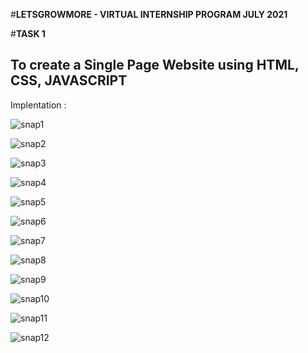 #**LETSGROWMORE - VIRTUAL INTERNSHIP PROGRAM  JULY 2021**

#**TASK 1**

## To create a Single Page Website using **HTML, CSS, JAVASCRIPT**


Implentation :



![snap1](https://github.com/srividya-03/LGMVIP-JULY2021_TASK1/blob/main/snap1.png)



![snap2](https://github.com/srividya-03/LGMVIP-JULY2021_TASK1/blob/main/snap2.png) 



![snap3](https://github.com/srividya-03/LGMVIP-JULY2021_TASK1/blob/main/snap3.png)



![snap4](https://github.com/srividya-03/LGMVIP-JULY2021_TASK1/blob/main/snap4.png)



![snap5](https://github.com/srividya-03/LGMVIP-JULY2021_TASK1/blob/main/snap5.png)



![snap6](https://github.com/srividya-03/LGMVIP-JULY2021_TASK1/blob/main/snap6.png)




![snap7](https://github.com/srividya-03/LGMVIP-JULY2021_TASK1/blob/main/snap7.png)




![snap8](https://github.com/srividya-03/LGMVIP-JULY2021_TASK1/blob/main/snap8.png)




![snap9](https://github.com/srividya-03/LGMVIP-JULY2021_TASK1/blob/main/snap9.png)




![snap10](https://github.com/srividya-03/LGMVIP-JULY2021_TASK1/blob/main/snap10.png)




![snap11](https://github.com/srividya-03/LGMVIP-JULY2021_TASK1/blob/main/snap11.png)





![snap12](https://github.com/srividya-03/LGMVIP-JULY2021_TASK1/blob/main/snap12.png)






















